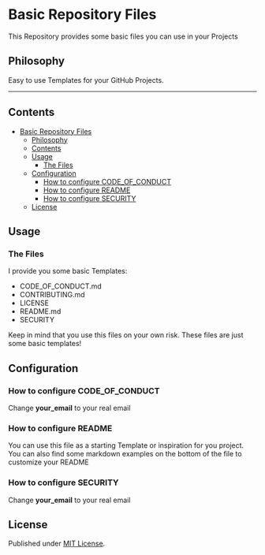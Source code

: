 # Basic Repository Files

This Repository provides some basic files you can use in your Projects

## Philosophy

Easy to use Templates for your GitHub Projects. 

---

## Contents

- [Basic Repository Files](#basic-repository-files)
  - [Philosophy](#philosophy)
  - [Contents](#contents)
  - [Usage](#usage)
    - [The Files](#the-files)
  - [Configuration](#configuration)
    - [How to configure CODE\_OF\_CONDUCT](#how-to-configure-code_of_conduct)
    - [How to configure README](#how-to-configure-readme)
    - [How to configure SECURITY](#how-to-configure-security)
  - [License](#license)


## Usage

### The Files

I provide you some basic Templates:
* CODE_OF_CONDUCT.md
* CONTRIBUTING.md
* LICENSE
* README.md
* SECURITY

Keep in mind that you use this files on your own risk. These files are just some basic templates!

## Configuration

### How to configure CODE_OF_CONDUCT
Change **your_email** to your real email

### How to configure README
You can use this file as a starting Template or inspiration for you project. 
You can also find some markdown examples on the bottom of the file to customize your README

### How to configure SECURITY
Change **your_email** to your real email

## License
Published under [MIT License](./LICENSE).
